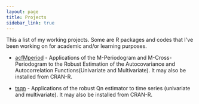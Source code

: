 ```yaml
---
layout: page
title: Projects
sidebar_link: true
---
```


This a list of my working projects. Some are R packages and codes that I've been working on for academic and/or learning purposes.


- [acfMperiod](https://github.com/rogih/acfMperiod) - Applications of the M-Periodogram and M-Cross-Periodogram to the Robust Estimation of the Autocovariance and Autocorrelation Functions(Univariate and Multivariate). It may also be installed from CRAN-R.

- [tsqn](https://github.com/rogih/tsqn) - Applications of the robust Qn estimator to time series (univariate and multivariate). It may also be installed from CRAN-R.

